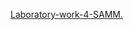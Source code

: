 [Laboratory-work-4-SAMM.](https://docs.google.com/spreadsheets/d/1vMU5GJd5AdBasLqoA2rlAPkNhQj1jg4mH5pz6BZZuBI/edit?usp=sharing)
